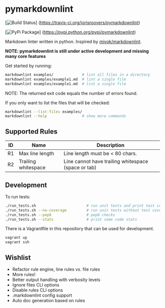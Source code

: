# pymarkdownlint

[![Build Status](https://travis-ci.org/jorisroovers/pymarkdownlint.svg?branch=master)]
(https://travis-ci.org/jorisroovers/pymarkdownlint)

[![PyPi Package](https://img.shields.io/pypi/v/pymarkdownlint.png)]
(https://pypi.python.org/pypi/pymarkdownlint)

Markdown linter written in python. Inspired by [mivok/markdownlint](https://github.com/mivok/markdownlint).

**NOTE: pymarkdownlint is still under active development and missing many core features** 

Get started by running:
```bash
markdownlint examples/             # lint all files in a directory
markdownlint examples/example1.md  # lint a single file
markdownlint examples/example1.md  # lint a single file
```
NOTE: The returned exit code equals the number of errors found.

If you only want to list the files that will be checked: 
```bash
markdownlint --list-files examples/
markdownlint --help                # show more commands
```

## Supported Rules ##

ID    | Name                | Description
------|---------------------|----------------------------------------------------
R1    | Max line length     | Line length must be &lt; 80 chars.
R2    | Trailing whitespace | Line cannot have trailing whitespace (space or tab)


## Development ##

To run tests:
```bash
./run_tests.sh                       # run unit tests and print test coverage
./run_tests.sh --no-coverage         # run unit tests without test coverage
./run_tests.sh --pep8                # pep8 checks
./run_tests.sh --stats               # print some code stats
```

There is a Vagrantfile in this repository that can be used for development.
```bash
vagrant up
vagrant ssh
```

## Wishlist ##
- Refactor rule engine, line rules vs. file rules
- More rules!
- Better output handling with verbosity levels
- Ignore files CLI options
- Disable rules CLI options
- .markdownlint config support
- Auto doc generation based on rules
